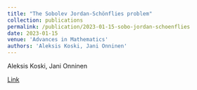 ```yaml
---
title: "The Sobolev Jordan-Schönflies problem"
collection: publications
permalink: /publication/2023-01-15-sobo-jordan-schoenflies
date: 2023-01-15
venue: 'Advances in Mathematics'
authors: 'Aleksis Koski, Jani Onninen'
---
```

Aleksis Koski, Jani Onninen

[Link](https://www.sciencedirect.com/science/article/pii/S0001870822006120)
